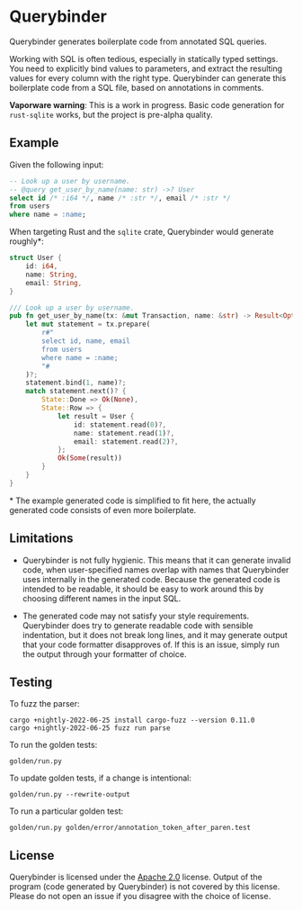 # Querybinder

Querybinder generates boilerplate code from annotated SQL queries.

Working with SQL is often tedious, especially in statically typed settings. You
need to explicitly bind values to parameters, and extract the resulting values
for every column with the right type. Querybinder can generate this boilerplate
code from a SQL file, based on annotations in comments.

**Vaporware warning**: This is a work in progress. Basic code generation for
`rust-sqlite` works, but the project is pre-alpha quality.

## Example

Given the following input:

```sql
-- Look up a user by username.
-- @query get_user_by_name(name: str) ->? User
select id /* :i64 */, name /* :str */, email /* :str */
from users
where name = :name;
```

When targeting Rust and the `sqlite` crate, Querybinder would generate roughly*:

```rust
struct User {
    id: i64,
    name: String,
    email: String,
}

/// Look up a user by username.
pub fn get_user_by_name(tx: &mut Transaction, name: &str) -> Result<Option<User>> {
    let mut statement = tx.prepare(
        r#"
        select id, name, email
        from users
        where name = :name;
        "#
    )?;
    statement.bind(1, name)?;
    match statement.next()? {
        State::Done => Ok(None),
        State::Row => {
            let result = User {
                id: statement.read(0)?,
                name: statement.read(1)?,
                email: statement.read(2)?,
            };
            Ok(Some(result))
        }
    }
}
```

\* The example generated code is simplified to fit here, the actually generated
code consists of even more boilerplate.

## Limitations

 * Querybinder is not fully hygienic. This means that it can generate invalid
   code, when user-specified names overlap with names that Querybinder uses
   internally in the generated code. Because the generated code is intended to
   be readable, it should be easy to work around this by choosing different
   names in the input SQL.

 * The generated code may not satisfy your style requirements. Querybinder does
   try to generate readable code with sensible indentation, but it does not
   break long lines, and it may generate output that your code formatter
   disapproves of. If this is an issue, simply run the output through your
   formatter of choice.

## Testing

To fuzz the parser:

    cargo +nightly-2022-06-25 install cargo-fuzz --version 0.11.0
    cargo +nightly-2022-06-25 fuzz run parse

To run the golden tests:

    golden/run.py

To update golden tests, if a change is intentional:

    golden/run.py --rewrite-output

To run a particular golden test:

    golden/run.py golden/error/annotation_token_after_paren.test

## License

Querybinder is licensed under the [Apache 2.0][apache2] license. Output of the
program (code generated by Querybinder) is not covered by this license. Please
do not open an issue if you disagree with the choice of license.

[apache2]: https://www.apache.org/licenses/LICENSE-2.0
